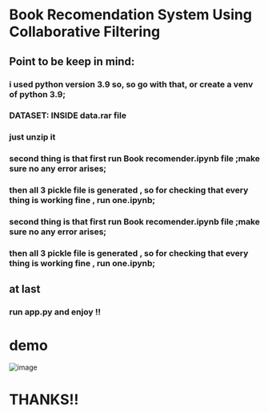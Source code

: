 # Book Recomendation System  Using Collaborative Filtering 

## Point to be keep in mind:
### i used python version 3.9 so, so go with that, or create a venv of python 3.9;

### DATASET: INSIDE data.rar file
### just unzip it
### second thing is that first run Book recomender.ipynb file ;make sure no any error arises;
### then all 3 pickle file is generated , so for checking that every thing is working fine , run one.ipynb;



### second thing is that first run Book recomender.ipynb file ;make sure no any error arises;
### then all 3 pickle file is generated , so for checking that every thing is working fine , run one.ipynb;


## at last 
### run app.py and enjoy !!

# demo
![image](https://github.com/MasteriNeuron/Book-Recommendation-System/assets/127201746/44edc90b-c0e3-4462-90e1-758e2c5cde3c)


# THANKS!!

